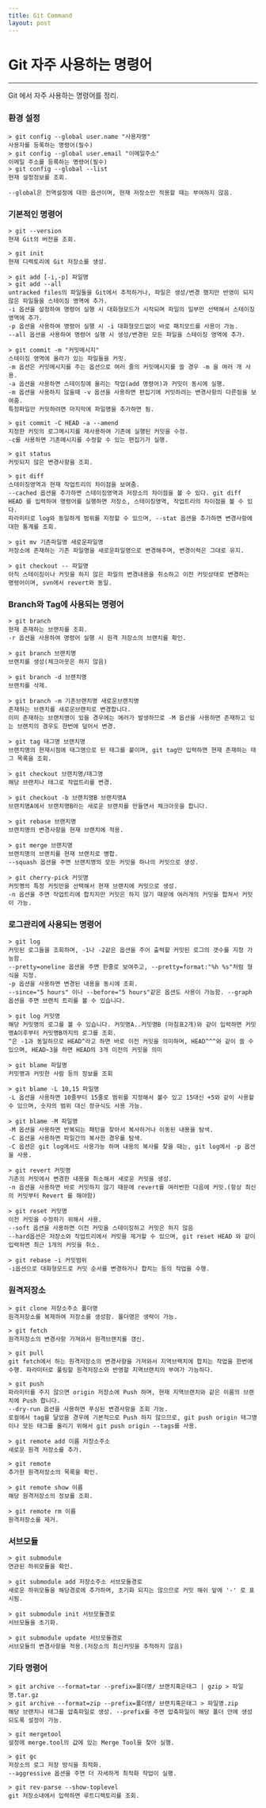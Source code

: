 ```yaml
---
title: Git Command
layout: post
---
```

# Git 자주 사용하는 명령어
---------------------------------------
Git 에서 자주 사용하는 명령어를 정리.

### 환경 설정
    > git config --global user.name "사용자명" 
    사용자를 등록하는 명령어(필수)
    > git config --global user.email "이메일주소" 
    이메일 주소를 등록하는 명령어(필수)
    > git config --global --list 
    현재 설정정보를 조회.

    --global은 전역설정에 대한 옵션이며, 현재 저장소만 적용할 때는 부여하지 않음.
     
### 기본적인 명령어
	> git --version
    현재 Git의 버전을 조회.

	> git init
	현재 디렉토리에 Git 저장소를 생성.

	> git add [-i,-p] 파일명
	> git add --all
	untracked files의 파일들을 Git에서 추적하거나, 파일은 생성/변경 했지만 반영이 되지 않은 파일들을 스테이징 영역에 추가.
    -i 옵션을 설정하여 명령어 실행 시 대화형모드가 시작되며 파일의 일부만 선택해서 스테이징 영역에 추가.
    -p 옵션을 사용하여 명령어 실행 시 -i 대화형모드없이 바로 패치모드를 사용이 가능.
    --all 옵션을 사용하여 명령어 실행 시 생성/변경된 모든 파일을 스테이징 영역에 추가.

	> git commit -m "커밋메시지"
	스테이징 영역에 올라가 있는 파일들을 커밋. 
	-m 옵션은 커밋메시지를 주는 옵션으로 여러 줄의 커밋메시지를 쓸 경우 -m 을 여러 개 사용. 
	-a 옵션을 사용하면 스테이징에 올리는 작업(add 명령어)과 커밋이 동시에 실행.
	-m 옵션을 사용하지 않을때 -v 옵션을 사용하면 편집기에 커밋하려는 변경사항의 다른점을 보여줌. 
	특정파일만 커밋하려면 마지막에 파일명을 추가하면 됨.

	> git commit -C HEAD -a --amend
	지정한 커밋의 로그메시지를 재사용하여 기존에 실행된 커밋을 수정. 
	-c를 사용하면 기존메시지를 수정할 수 있는 편집기가 실행.

	> git status
	커밋되지 않은 변경사항을 조회.

	> git diff
	스테이징영역과 현재 작업트리의 차이점을 보여줌. 
	--cached 옵션을 추가하면 스테이징영역과 저장소의 차이점을 볼 수 있다. git diff HEAD 를 입력하여 명령어를 실행하면 저장소, 스테이징영역, 작업트리의 차이점을 볼 수 있다. 
	파라미터로 log와 동일하게 범위를 지정할 수 있으며, --stat 옵션을 추가하면 변경사항에 대한 통계를 조회.

	> git mv 기존파일명 새로운파일명
	저장소에 존재하는 기존 파일명을 새로운파일명으로 변경해주며, 변경이력은 그대로 유지.

	> git checkout -- 파일명
	아직 스테이징이나 커밋을 하지 않은 파일의 변경내용을 취소하고 이전 커밋상태로 변경하는 명령어이며, svn에서 revert와 동일.     

### Branch와 Tag에 사용되는 명령어
	> git branch
	현재 존재하는 브랜치를 조회.
    -r 옵션을 사용하여 명령어 실행 시 원격 저장소의 브랜치를 확인.

	> git branch 브랜치명
	브랜치를 생성(체크아웃은 하지 않음)

	> git branch -d 브랜치명
	브랜치를 삭제.

	> git branch -m 기존브랜치명 새로운브랜치명
	존재하는 브랜치를 새로운브랜치로 변경합니다. 
	이미 존재하는 브랜치명이 있을 경우에는 에러가 발생하므로 -M 옵션을 사용하면 존재하고 있는 브랜치의 경우도 한번에 덮어서 변경.

	> git tag 태그명 브랜치명
	브랜치명의 현재시점에 태그명으로 된 태그를 붙이며, git tag만 입력하면 현재 존재하는 태그 목록을 조회.

	> git checkout 브랜치명/태그명
	해당 브랜치나 태그로 작업트리를 변경. 

	> git checkout -b 브랜치명B 브랜치명A
	브랜치명A에서 브랜치명B라는 새로운 브랜치를 만들면서 체크아웃을 합니다.

	> git rebase 브랜치명
	브랜치명의 변경사항을 현재 브랜치에 적용.

	> git merge 브랜치명
	브랜치명의 브랜치를 현재 브랜치로 병합. 
	--squash 옵션을 주면 브랜치명의 모든 커밋을 하나의 커밋으로 생성.

	> git cherry-pick 커밋명
	커밋명의 특정 커밋만을 선택해서 현재 브랜치에 커밋으로 생성. 
	-n 옵션을 주면 작업트리에 합치지만 커밋은 하지 않기 때문에 여러개의 커밋을 합쳐서 커밋이 가능.	

### 로그관리에 사용되는 명령어
	> git log
	커밋된 로그들을 조회하며, -1나 -2같은 옵션을 주어 출력할 커밋된 로그의 갯수를 지정 가능함. 
	--pretty=oneline 옵션을 주면 한줄로 보여주고, --pretty=format:"%h %s"처럼 형식을 지정.
	-p 옵션을 사용하면 변경된 내용을 동시에 조회. 
	--since="5 hours" 이나 --before="5 hours"같은 옵션도 사용이 가능함. --graph 옵션을 주면 브랜치 트리를 볼 수 있습니다.

	> git log 커밋명
	해당 커밋명의 로그를 볼 수 있습니다. 커밋명A..커밋명B (마침표2개)와 같이 입력하면 커밋명A이후부터 커밋명B까지의 로그를 조회. 
	^은 -1과 동일하므로 HEAD^라고 하면 바로 이전 커밋을 의미하며, HEAD^^^와 같이 쓸 수 있으며, HEAD~3을 하면 HEAD의 3개 이전의 커밋을 의미

	> git blame 파일명
	커밋명과 커밋한 사람 등의 정보를 조회

	> git blame -L 10,15 파일명
	-L 옵션을 사용하면 10줄부터 15줄로 범위를 지정해서 볼수 있고 15대신 +5와 같이 사용할 수 있으며, 숫자의 범위 대신 정규식도 사용 가능.

	> git blame -M 파일명
	-M 옵션을 사용하면 반복되는 패턴을 찾아서 복사하거나 이동된 내용을 탐색.  
	-C 옵션을 사용하면 파일간의 복사한 경우를 탐색. 
	-C 옵션은 git log에서도 사용가능 하며 내용의 복사를 찾을 때는, git log에서 -p 옵션을 사용.

	> git revert 커밋명
	기존의 커밋에서 변경한 내용을 취소해서 새로운 커밋을 생성. 
	-n 옵션을 사용하면 바로 커밋하지 않기 때문에 revert를 여러번한 다음에 커밋.(항상 최신의 커밋부터 Revert 를 해야함)

	> git reset 커밋명
	이전 커밋을 수정하기 위해서 사용.
	--soft 옵션을 사용하면 이전 커밋을 스테이징하고 커밋은 하지 않음
	--hard옵션은 저장소와 작업트리에서 커밋을 제거할 수 있으며, git reset HEAD 와 같이 입력하면 최근 1개의 커밋을 취소.

	> git rebase -i 커밋범위
	-i옵션으로 대화형모드로 커밋 순서를 변경하거나 합치는 등의 작업을 수행.

### 원격저장소
	> git clone 저장소주소 폴더명
	원격저장소를 복제하여 저장소를 생성함. 폴더명은 생략이 가능.

	> git fetch
	원격저장소의 변경사항 가져와서 원격브랜치를 갱신.
	 
	> git pull
	git fetch에서 하는 원격저장소의 변경사항을 가져와서 지역브랙치에 합치는 작업을 한번에 수행. 파라미터로 풀링할 원격저장소와 반영할 지역브랜치의 부여가 가능하다.

	> git push
	파라미터를 주지 않으면 origin 저장소에 Push 하며, 현재 지역브랜치와 같은 이름의 브랜치에 Push 합니다. 
	--dry-run 옵션을 사용하면 푸싱된 변경사항을 조회 가능. 
	로컬에서 tag를 달았을 경우에 기본적으로 Push 하지 않으므로, git push origin 태그명이나 모든 태그를 올리기 위해서 git push origin --tags를 사용.

	> git remote add 이름 저장소주소
	새로운 원격 저장소를 추가.

	> git remote
	추가한 원격저장소의 목록을 확인.

	> git remote show 이름
	해당 원격저장소의 정보를 조회.

	> git remote rm 이름
	원격저장소를 제거.


### 서브모듈
	> git submodule
	연관된 하위모듈을 확인.

	> git submodule add 저장소주소 서브모듈경로
	새로운 하위모듈을 해당경로에 추가하며, 초기화 되지는 않으므로 커밋 해쉬 앞에 '-' 로 표시됨.

	> git submodule init 서브모듈경로
	서브모듈을 초기화.

	> git submodule update 서브모듈경로
	서브모듈의 변경사항을 적용.(저장소의 최신커밋을 추적하지 않음)


### 기타 명령어
	> git archive --format=tar --prefix=폴더명/ 브랜치혹은태그 | gzip > 파일명.tar.gz
	> git archive --format=zip --prefix=폴더명/ 브랜치혹은태그 > 파일명.zip
	해당 브랜치나 태그를 압축파일로 생성. --prefix를 주면 압축파일이 해당 폴더 안에 생성되도록 설정이 가능.

	> git mergetool
	설정에 merge.tool의 값에 있는 Merge Tool을 찾아 실행.

	> git gc
	저장소의 로그 저장 방식을 최적화. 
	--aggressive 옵션을 주면 더 자세하게 최적화 작업이 실행.

	> git rev-parse --show-toplevel
	git 저장소내에서 입력하면 루트디렉토리를 조회.	